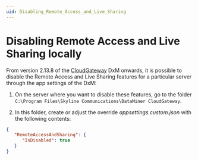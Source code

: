 ```yaml
---
uid: Disabling_Remote_Access_and_Live_Sharing
---
```


# Disabling Remote Access and Live Sharing locally

From version 2.13.8 of the [CloudGateway](xref:DataMinerExtensionModules#cloudgateway) DxM onwards, it is possible to disable the Remote Access and Live Sharing features for a particular server through the app settings of the DxM:

1. On the server where you want to disable these features, go to the folder `C:\Program Files\Skyline Communications\DataMiner CloudGateway`.

1. In this folder, create or adjust the override *appsettings.custom.json* with the following contents:

```json
{
   "RemoteAccessAndSharing": {
      "IsDisabled": true
   }
}
```
